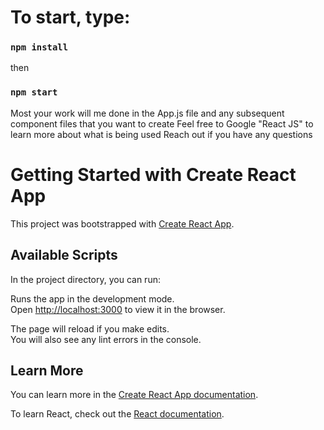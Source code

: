 # To start, type:

### `npm install`
then
### `npm start`

Most your work will me done in the App.js file and any subsequent component files that you want to create
Feel free to Google "React JS" to learn more about what is being used
Reach out if you have any questions



# Getting Started with Create React App

This project was bootstrapped with [Create React App](https://github.com/facebook/create-react-app).

## Available Scripts

In the project directory, you can run:



Runs the app in the development mode.\
Open [http://localhost:3000](http://localhost:3000) to view it in the browser.

The page will reload if you make edits.\
You will also see any lint errors in the console.

## Learn More

You can learn more in the [Create React App documentation](https://facebook.github.io/create-react-app/docs/getting-started).

To learn React, check out the [React documentation](https://reactjs.org/).
